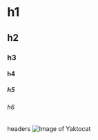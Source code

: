 # h1
## h2
### h3
#### h4
##### h5
###### h6

headers
![Image of Yaktocat](https://octodex.github.com/images/yaktocat.png)
